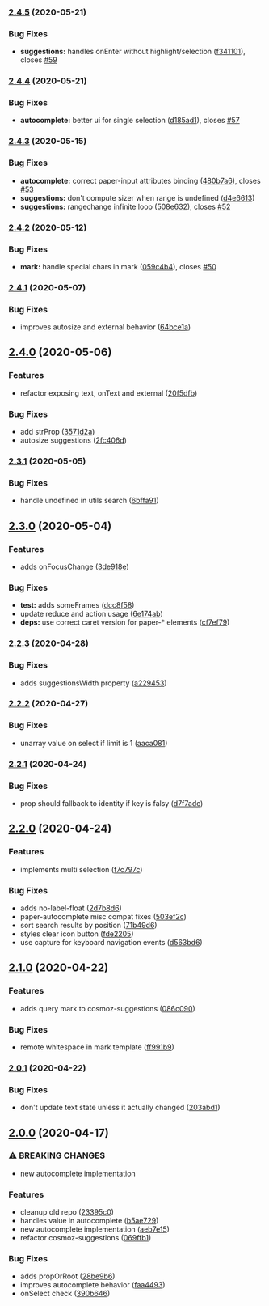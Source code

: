 ### [2.4.5](https://github.com/neovici/cosmoz-autocomplete/compare/v2.4.4...v2.4.5) (2020-05-21)


### Bug Fixes

* **suggestions:** handles onEnter without highlight/selection ([f341101](https://github.com/neovici/cosmoz-autocomplete/commit/f341101ad8ca3d27ebfcc7e8b7025e7adbaed652)), closes [#59](https://github.com/neovici/cosmoz-autocomplete/issues/59)

### [2.4.4](https://github.com/neovici/cosmoz-autocomplete/compare/v2.4.3...v2.4.4) (2020-05-21)


### Bug Fixes

* **autocomplete:** better ui for single selection ([d185ad1](https://github.com/neovici/cosmoz-autocomplete/commit/d185ad13674b7fe96cac95b3689f969c6769efa0)), closes [#57](https://github.com/neovici/cosmoz-autocomplete/issues/57)

### [2.4.3](https://github.com/neovici/cosmoz-autocomplete/compare/v2.4.2...v2.4.3) (2020-05-15)


### Bug Fixes

* **autocomplete:** correct paper-input attributes binding ([480b7a6](https://github.com/neovici/cosmoz-autocomplete/commit/480b7a6ef8634cde61b23a8f95a4e29a280fcf5d)), closes [#53](https://github.com/neovici/cosmoz-autocomplete/issues/53)
* **suggestions:** don't compute sizer when range is undefined ([d4e6613](https://github.com/neovici/cosmoz-autocomplete/commit/d4e6613d7a444e01aa1f06319b8325aff8936f6b))
* **suggestions:** rangechange infinite loop ([508e632](https://github.com/neovici/cosmoz-autocomplete/commit/508e6327512e30b5f035f1f5bac1764429501a4e)), closes [#52](https://github.com/neovici/cosmoz-autocomplete/issues/52)

### [2.4.2](https://github.com/neovici/cosmoz-autocomplete/compare/v2.4.1...v2.4.2) (2020-05-12)


### Bug Fixes

* **mark:** handle special chars in mark ([059c4b4](https://github.com/neovici/cosmoz-autocomplete/commit/059c4b46dd87ffb7f5e1370a8395704951b105dd)), closes [#50](https://github.com/neovici/cosmoz-autocomplete/issues/50)

### [2.4.1](https://github.com/neovici/cosmoz-autocomplete/compare/v2.4.0...v2.4.1) (2020-05-07)


### Bug Fixes

* improves autosize and external behavior ([64bce1a](https://github.com/neovici/cosmoz-autocomplete/commit/64bce1afdadfd79496659f8ae2080df27d1c7818))

## [2.4.0](https://github.com/neovici/cosmoz-autocomplete/compare/v2.3.1...v2.4.0) (2020-05-06)


### Features

* refactor exposing text, onText and external ([20f5dfb](https://github.com/neovici/cosmoz-autocomplete/commit/20f5dfb21f2a658e28d6b4fbda8cb86e8033a526))


### Bug Fixes

* add strProp ([3571d2a](https://github.com/neovici/cosmoz-autocomplete/commit/3571d2a0f4b7f4c67e3bbb39c4c7867d3fd8ac4a))
* autosize suggestions ([2fc406d](https://github.com/neovici/cosmoz-autocomplete/commit/2fc406d36dc1d7d8ba0c1619a2c2571d22ebaa0a))

### [2.3.1](https://github.com/neovici/cosmoz-autocomplete/compare/v2.3.0...v2.3.1) (2020-05-05)


### Bug Fixes

* handle undefined in utils search ([6bffa91](https://github.com/neovici/cosmoz-autocomplete/commit/6bffa910b15f17f7ec1da30b04f8db73aec6e2cf))

## [2.3.0](https://github.com/neovici/cosmoz-autocomplete/compare/v2.2.3...v2.3.0) (2020-05-04)


### Features

* adds onFocusChange ([3de918e](https://github.com/neovici/cosmoz-autocomplete/commit/3de918e6ee8f96a3108cd8ede11654d252bfe266))


### Bug Fixes

* **test:** adds someFrames ([dcc8f58](https://github.com/neovici/cosmoz-autocomplete/commit/dcc8f5846cddf1c55d5cf4147c4f6956f598da9b))
* update reduce and action usage ([6e174ab](https://github.com/neovici/cosmoz-autocomplete/commit/6e174aba2502cb540d9a9ab12f903a7345094533))
* **deps:** use correct caret version for paper-* elements ([cf7ef79](https://github.com/neovici/cosmoz-autocomplete/commit/cf7ef798fce111e85b0723286d13e40738afedec))

### [2.2.3](https://github.com/neovici/cosmoz-autocomplete/compare/v2.2.2...v2.2.3) (2020-04-28)


### Bug Fixes

* adds suggestionsWidth property ([a229453](https://github.com/neovici/cosmoz-autocomplete/commit/a229453241c42aaa40b4b32245f03d4c47d3afec))

### [2.2.2](https://github.com/neovici/cosmoz-autocomplete/compare/v2.2.1...v2.2.2) (2020-04-27)


### Bug Fixes

* unarray value on select if limit is 1 ([aaca081](https://github.com/neovici/cosmoz-autocomplete/commit/aaca08150f078ef75087b57d7f30a920ade29288))

### [2.2.1](https://github.com/neovici/cosmoz-autocomplete/compare/v2.2.0...v2.2.1) (2020-04-24)


### Bug Fixes

* prop should fallback to identity if key is falsy ([d7f7adc](https://github.com/neovici/cosmoz-autocomplete/commit/d7f7adc6f060892988e0d6ee1324a5ceb7284e2b))

## [2.2.0](https://github.com/neovici/cosmoz-autocomplete/compare/v2.1.0...v2.2.0) (2020-04-24)


### Features

* implements multi selection ([f7c797c](https://github.com/neovici/cosmoz-autocomplete/commit/f7c797c3ccb84118deb6ccfa4d57114e9b81a28f))


### Bug Fixes

* adds no-label-float ([2d7b8d6](https://github.com/neovici/cosmoz-autocomplete/commit/2d7b8d636773d06a2febf9eb59ec666a99aebe41))
* paper-autocomplete misc compat fixes ([503ef2c](https://github.com/neovici/cosmoz-autocomplete/commit/503ef2c34d84c87d43360d59fc645c52b92b3571))
* sort search results by position ([71b49d6](https://github.com/neovici/cosmoz-autocomplete/commit/71b49d6692853a8ebcc091eeb0702258a816c392))
* styles clear icon button ([fde2205](https://github.com/neovici/cosmoz-autocomplete/commit/fde22059a6b53a623f351206e68fa2b611527d63))
* use capture for keyboard navigation events ([d563bd6](https://github.com/neovici/cosmoz-autocomplete/commit/d563bd6d795ea53a0ff2648eec52fb29bff92ba5))

## [2.1.0](https://github.com/neovici/cosmoz-autocomplete/compare/v2.0.1...v2.1.0) (2020-04-22)


### Features

* adds query mark to cosmoz-suggestions ([086c090](https://github.com/neovici/cosmoz-autocomplete/commit/086c090b4c4f4fca99e2c58c29955c662c0ce4a9))


### Bug Fixes

* remote whitespace in mark template ([ff991b9](https://github.com/neovici/cosmoz-autocomplete/commit/ff991b96f3663a921aada1d98759b35f84082adb))

### [2.0.1](https://github.com/neovici/cosmoz-autocomplete/compare/v2.0.0...v2.0.1) (2020-04-22)


### Bug Fixes

* don't update text state unless it actually changed ([203abd1](https://github.com/neovici/cosmoz-autocomplete/commit/203abd160fc6b9b1506e0f951b9abacf3d79a87a))

## [2.0.0](https://github.com/neovici/cosmoz-autocomplete/compare/v1.0.2...v2.0.0) (2020-04-17)


### ⚠ BREAKING CHANGES

* new autocomplete implementation

### Features

* cleanup old repo ([23395c0](https://github.com/neovici/cosmoz-autocomplete/commit/23395c07657ced4d8b3d8964b75ca6724a77aa96))
* handles value in autocomplete ([b5ae729](https://github.com/neovici/cosmoz-autocomplete/commit/b5ae7298e4351b6d754880353659e19fdd01ac19))
* new autocomplete implementation ([aeb7e15](https://github.com/neovici/cosmoz-autocomplete/commit/aeb7e15eb51381213ff84d47e12c9616b54b7b09))
* refactor cosmoz-suggestions ([069ffb1](https://github.com/neovici/cosmoz-autocomplete/commit/069ffb151694ab8366ea713b8e499b76fc93940f))


### Bug Fixes

* adds propOrRoot ([28be9b6](https://github.com/neovici/cosmoz-autocomplete/commit/28be9b62435cf7dbe8ba58378df4310be0ebd559))
* improves autocomplete behavior ([faa4493](https://github.com/neovici/cosmoz-autocomplete/commit/faa4493246d930227579f012cc3fbbb58dad1677))
* onSelect check ([390b646](https://github.com/neovici/cosmoz-autocomplete/commit/390b64664ce34682e453cb5b70e7bdfe91df3079))
